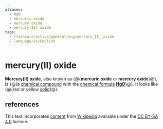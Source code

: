 ```yaml
---
aliases:
  - HgO
  - mercuric oxide
  - mercury oxide
  - mercury(II) oxide
tags:
  - flashcard/active/general/eng/mercury_II__oxide
  - language/in/English
---
```


# mercury(II) oxide

__Mercury(II) oxide__, also known as {@{__mercuric oxide__ or __mercury oxide__}@}, is {@{a [chemical compound](chemical%20compound.md) with the [chemical formula](chemical%20formula.md) __[Hg](mercury.md)[O](oxygen.md)__}@}. It looks like {@{red or yellow [solid](solid.md)}@}.

## references

This text incorporates [content](https://en.wikipedia.org/wiki/mercury(II)_oxide) from [Wikipedia](Wikipedia.md) available under the [CC BY-SA 4.0](https://creativecommons.org/licenses/by-sa/4.0/) license.
